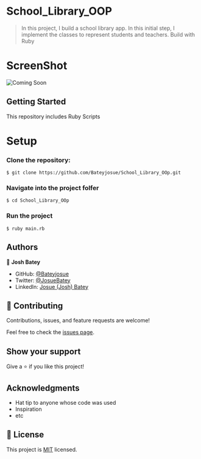 # School_Library_OOP
> In this project, I build a school library app. In this initial step, I implement the classes to represent students and teachers. Build with Ruby

# ScreenShot
![Coming Soon]()

## Getting Started

This repository includes Ruby Scripts
# Setup

### Clone the repository:

    $ git clone https://github.com/Bateyjosue/School_Library_OOp.git

### Navigate into the project folfer

    $ cd School_Library_OOp

### Run the project

    $ ruby main.rb


## Authors

👤 **Josh Batey**

- GitHub: [@Bateyjosue](https://github.com/Bateyjosue)
- Twitter: [@JosueBatey](https://twitter.com/josuebatey)
- LinkedIn: [Josue (Josh) Batey](https://www.linkedin.com/in/josue-ishara/)

## 🤝 Contributing

Contributions, issues, and feature requests are welcome!

Feel free to check the [issues page](../../issues/).

## Show your support

Give a ⭐️ if you like this project!

## Acknowledgments

- Hat tip to anyone whose code was used
- Inspiration
- etc

## 📝 License

This project is [MIT](./MIT.md) licensed.